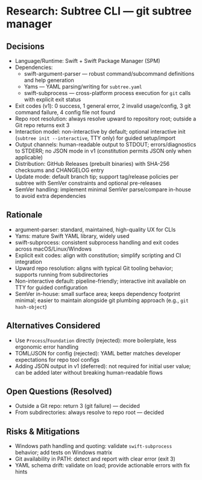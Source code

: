 # Research: Subtree CLI — git subtree manager

## Decisions
- Language/Runtime: Swift + Swift Package Manager (SPM)
- Dependencies:
  - swift-argument-parser — robust command/subcommand definitions and help generation
  - Yams — YAML parsing/writing for `subtree.yaml`
  - swift-subprocess — cross-platform process execution for `git` calls with explicit exit status
- Exit codes (v1): 0 success, 1 general error, 2 invalid usage/config, 3 git command failure, 4 config file not found
- Repo root resolution: always resolve upward to repository root; outside a Git repo returns exit 3
- Interaction model: non-interactive by default; optional interactive init (`subtree init --interactive`, TTY only) for guided setup/import
- Output channels: human-readable output to STDOUT; errors/diagnostics to STDERR; no JSON mode in v1 (constitution permits JSON only when applicable)
- Distribution: GitHub Releases (prebuilt binaries) with SHA-256 checksums and CHANGELOG entry
 - Update mode: default branch tip; support tag/release policies per subtree with SemVer constraints and optional pre-releases
 - SemVer handling: implement minimal SemVer parse/compare in-house to avoid extra dependencies

## Rationale
- argument-parser: standard, maintained, high-quality UX for CLIs
- Yams: mature Swift YAML library, widely used
- swift-subprocess: consistent subprocess handling and exit codes across macOS/Linux/Windows
- Explicit exit codes: align with constitution; simplify scripting and CI integration
- Upward repo resolution: aligns with typical Git tooling behavior; supports running from subdirectories
- Non-interactive default: pipeline-friendly; interactive init available on TTY for guided configuration
 - SemVer in-house: small surface area; keeps dependency footprint minimal; easier to maintain alongside git plumbing approach (e.g., `git hash-object`)

## Alternatives Considered
- Use `Process`/`Foundation` directly (rejected): more boilerplate, less ergonomic error handling
- TOML/JSON for config (rejected): YAML better matches developer expectations for repo tool configs
- Adding JSON output in v1 (deferred): not required for initial user value; can be added later without breaking human-readable flows

## Open Questions (Resolved)
- Outside a Git repo: return 3 (git failure) — decided
- From subdirectories: always resolve to repo root — decided

## Risks & Mitigations
- Windows path handling and quoting: validate `swift-subprocess` behavior; add tests on Windows matrix
- Git availability in PATH: detect and report with clear error (exit 3)
- YAML schema drift: validate on load; provide actionable errors with fix hints
